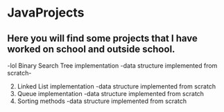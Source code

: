 # JavaProjects
## Here you will find some projects that I have worked on school and outside school. 
-lol
Binary Search Tree implementation
-data structure implemented from scratch- 

2. Linked List implementation 
-data structure implemented from scratch
3. Queue implementation 
-data structure implemented from scratch
4. Sorting methods 
-data structure implemented from scratch
